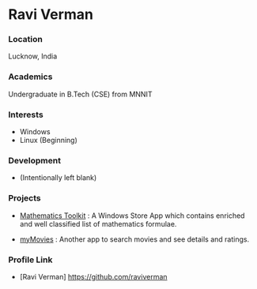 # Ravi Verman

### Location

Lucknow, India

### Academics

Undergraduate in B.Tech (CSE) from MNNIT

### Interests

- Windows
- Linux (Beginning)

### Development

- (Intentionally left blank)

### Projects

- [Mathematics Toolkit](https://www.microsoft.com/en-us/store/p/mathematics-toolkit/9nblggh4s5rd) : A Windows Store App which contains enriched and well classified list of mathematics formulae.

- [myMovies](https://www.microsoft.com/en-in/store/p/mymovies/9nblggh52699?rtc=1) : Another app to search movies and see details and ratings.

### Profile Link

- [Ravi Verman] https://github.com/raviverman